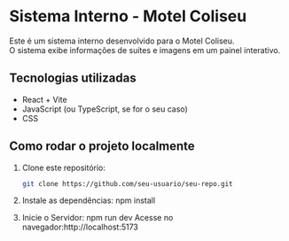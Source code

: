 # Sistema Interno - Motel Coliseu

Este é um sistema interno desenvolvido para o Motel Coliseu.  
O sistema exibe informações de suítes e imagens em um painel interativo.

## Tecnologias utilizadas

- React + Vite
- JavaScript (ou TypeScript, se for o seu caso)
- CSS

## Como rodar o projeto localmente

1. Clone este repositório:
   ```bash
   git clone https://github.com/seu-usuario/seu-repo.git

2. Instale as dependências:
   npm install 
   
3. Inicie o Servidor:
   npm run dev 
   Acesse no navegador:http://localhost:5173